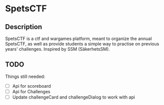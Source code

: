 # SpetsCTF
## Description
SpetsCTF is a ctf and wargames platform, meant to organize the annual SpetsCTF, as well as provide students a simple way to practise on previous years' challenges. Inspired by SSM (SäkerhetsSM).

## TODO
Things still needed:
- [ ] Api for scoreboard
- [ ] Api for Challenges
- [ ] Update challengeCard and challengeDialog to work with api
